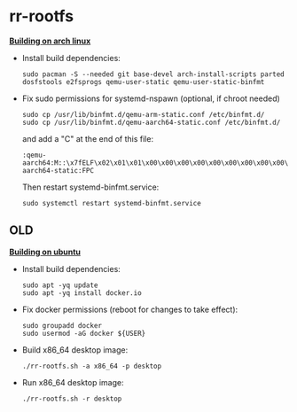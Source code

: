 # rr-rootfs

**<ins>Building on arch linux</ins>**

- Install build dependencies:
  ```
  sudo pacman -S --needed git base-devel arch-install-scripts parted dosfstools e2fsprogs qemu-user-static qemu-user-static-binfmt
  ```

- Fix sudo permissions for systemd-nspawn (optional, if chroot needed)
  ```
  sudo cp /usr/lib/binfmt.d/qemu-arm-static.conf /etc/binfmt.d/
  sudo cp /usr/lib/binfmt.d/qemu-aarch64-static.conf /etc/binfmt.d/
  ```
  and add a "C" at the end of this file:
  ```
  :qemu-aarch64:M::\x7fELF\x02\x01\x01\x00\x00\x00\x00\x00\x00\x00\x00\x00\x02\x00\xb7\x00:\xff\xff\xff\xff\xff\xff\xff\x00\xff\xff\xff\xff\xff\xff\xff\xff\xfe\xff\xff\xff:/usr/bin/qemu-aarch64-static:FPC
  ```
  Then restart systemd-binfmt.service:
  ```
  sudo systemctl restart systemd-binfmt.service
  ```

## OLD

**<ins>Building on ubuntu</ins>**

- Install build dependencies:
    ```
    sudo apt -yq update
    sudo apt -yq install docker.io
    ```
- Fix docker permissions (reboot for changes to take effect):
    ```
    sudo groupadd docker
    sudo usermod -aG docker ${USER}
    ```
- Build x86_64 desktop image:
    ```
    ./rr-rootfs.sh -a x86_64 -p desktop
    ```
- Run x86_64 desktop image:
    ```
    ./rr-rootfs.sh -r desktop
    ```
